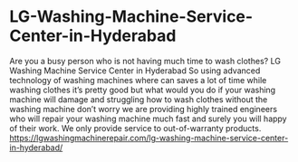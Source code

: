 # LG-Washing-Machine-Service-Center-in-Hyderabad
Are you a busy person who is not having much time to wash clothes? LG Washing Machine Service Center in Hyderabad So using advanced technology of washing machines where can saves a lot of time while washing clothes it’s pretty good but what would you do if your washing machine will damage and struggling how to wash clothes without the washing machine don’t worry we are providing highly trained engineers who will repair your washing machine much fast and surely you will happy of their work. We only provide service to out-of-warranty products. https://lgwashingmachinerepair.com/lg-washing-machine-service-center-in-hyderabad/
